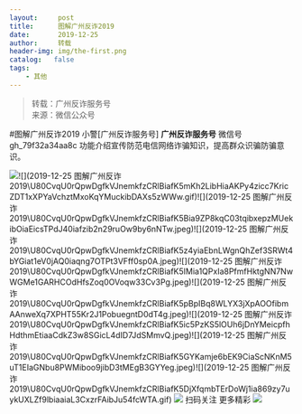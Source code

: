 ```yaml
---
layout:     post
title:      图解广州反诈2019
date:       2019-12-25
author:     转载
header-img: img/the-first.png
catalog:   false
tags:
    - 其他
---
```


<blockquote><p>转载：广州反诈服务号<br>
来源：微信公众号</p></blockquote>

#图解广州反诈2019
小警[广州反诈服务号]
**广州反诈服务号**
微信号gh_79f32a34aa8c
功能介绍宣传防范电信网络诈骗知识，提高群众识骗防骗意识。

![]({{site.baseurl}}/postimg/U80CvqU0rQpwDgfkVJnemkfzCRlBiafK5j5dOcBeXj6ZFxdXwTBEjgZd7QibHC1kMJyPZULP7vib4fia3ZYgjghiaHQ.gif)![](2019-12-25
图解广州反诈2019\\U80CvqU0rQpwDgfkVJnemkfzCRlBiafK5mKh2LibHiaAKPy4zicc7KricZDT1xXPYaVchztMxoKqYMuckibDAXs5zWWw.gif)![](2019-12-25
图解广州反诈2019\\U80CvqU0rQpwDgfkVJnemkfzCRlBiafK5Bia9ZP8kqC03tqibxepzMUekibOiaEicsTPdJ40iafzib2n29ruOw9by6nNTw.jpeg)![](2019-12-25
图解广州反诈2019\\U80CvqU0rQpwDgfkVJnemkfzCRlBiafK5z4yiaEbnLWgnQhZef3SRWt4bYGiat1eV0jAQ0iaqng7OTPt3VFff0sp0A.jpeg)![](2019-12-25
图解广州反诈2019\\U80CvqU0rQpwDgfkVJnemkfzCRlBiafK5IMia1QPxIa8PfmfHktgNN7NwWGMe1GARHCOdHfsZoq0OVoqw33Cv3Pg.jpeg)![](2019-12-25
图解广州反诈2019\\U80CvqU0rQpwDgfkVJnemkfzCRlBiafK5pBpIBq8WLYX3jXpAOOfibmAAnweXq7XPHT55Kr2J1PobuegntD0dT4g.jpeg)![](2019-12-25
图解广州反诈2019\\U80CvqU0rQpwDgfkVJnemkfzCRlBiafK5ic5PzKS5lOUh6jDnYMeicpfhHdthmEtiaaCdkZ3w8SGicL4dID7JdSMmvQ.jpeg)![](2019-12-25
图解广州反诈2019\\U80CvqU0rQpwDgfkVJnemkfzCRlBiafK5GYKamje6bEK9CiaScNKnM5uT1EIaGNbu8PWMiboo9jibD3tMEgB3GYYeg.jpeg)![](2019-12-25
图解广州反诈2019\\U80CvqU0rQpwDgfkVJnemkfzCRlBiafK5DjXfqmbTErDoWj1ia869zy7uykUXLZf9lbiaaiaL3CxzrFAibJu54fcWTA.gif)
![]({{site.baseurl}}/postimg/7QRTvkK2qC4aN3ajSgZquGg73gQjx2IO1JScO6kXhoKTyDFYQce5SFXaiaupg5B4r6NxEmvpApkymIOrrhVhwSg.png)
扫码关注
更多精彩
![]({{site.baseurl}}/postimg/U80CvqU0rQpwDgfkVJnemkfzCRlBiafK5cnPxQbeGcUyjTsOxst8pXrKazRIrH5dXyd6zib8y8VGJINcS6daaa4Q.jpeg)
